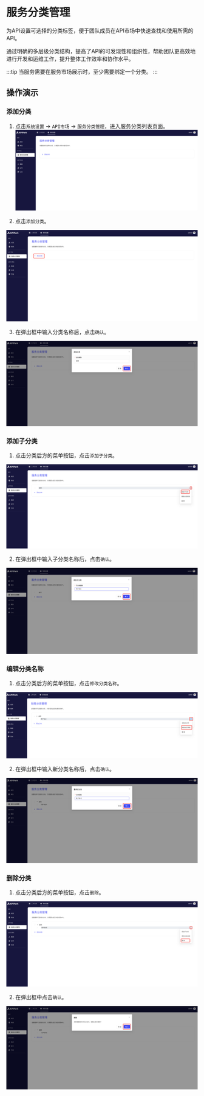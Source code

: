 # 服务分类管理

为API设置可选择的分类标签，便于团队成员在API市场中快速查找和使用所需的API。

通过明确的多层级分类结构，提高了API的可发现性和组织性，帮助团队更高效地进行开发和运维工作，提升整体工作效率和协作水平。


:::tip
当服务需要在服务市场展示时，至少需要绑定一个分类。
:::
## 操作演示
### 添加分类
1. 点击`系统设置` -> `API市场` -> `服务分类管理`，进入服务分类列表页面。
![](images/2024-08-13/de1a33493e8faf8e5a70d38ef5acf7ca831d4168445749e1591f2a59a7d5ca15.png)  

2. 点击`添加分类`。

![](images/2024-08-13/6418688cae73417fe542d2d83f3236f6517b056af6f7d5730f6d8415de1a7744.png)  

3. 在弹出框中输入分类名称后，点击`确认`。

![](images/2024-08-13/cb0bb269919afd7c42638a04c1952f0e769560339f4a03e0d844fd60b083460a.png)  


### 添加子分类
1. 点击分类后方的菜单按钮，点击`添加子分类`。

![](images/2024-08-13/3316462dffd5bb5dfe4068a6712cbc323ee643d92c6bcdb4b692dfaa998b8547.png)  

2. 在弹出框中输入子分类名称后，点击`确认`。

![](images/2024-08-13/cdc2b19e59602936f911cd59cc7dd2fc2c4aa9f23518bd32aa789655e705ddde.png)  


### 编辑分类名称
1. 点击分类后方的菜单按钮，点击`修改分类名称`。

![](images/2024-08-13/76155128de209ea63e489ecd589ef29ed4e52a335d2f30227cd03429f6319d53.png)  

2. 在弹出框中输入新分类名称后，点击`确认`。

![](images/2024-08-13/f3c52e3daa7426e93d22dc74f0f8db75df76ea9271307c818e4fca60537242b7.png)  


### 删除分类

1. 点击分类后方的菜单按钮，点击`删除`。

![](images/2024-08-13/74e9cb0756fff2a174eb3c4bcb71676fe283e74f45e1f2e32827347513ee02af.png)  

2. 在弹出框中点击`确认`。

![](images/2024-08-13/22f1ac1e527367ce421a973c0444cdfa73ffe309da3f5f9b98f8aad48e562718.png)  
